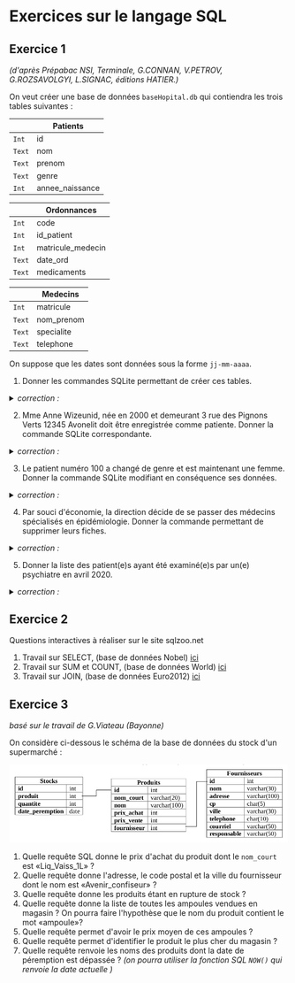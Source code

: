 # Exercices sur le langage SQL

## Exercice 1
*(d'après Prépabac NSI, Terminale, G.CONNAN, V.PETROV, G.ROZSAVOLGYI, L.SIGNAC, éditions HATIER.)*

On veut créer une base de données ```baseHopital.db```  qui contiendra les trois tables suivantes :

|  | Patients |
|-----|----|
| ```Int```  | id |
| ```Text```  | nom |
| ```Text```  | prenom |
| ```Text```  | genre |
| ```Int```  | annee_naissance |


|  | Ordonnances |
|-----|----|
| ```Int```  | code |
| ```Int```  | id_patient |
| ```Int```  | matricule_medecin |
| ```Text```  | date_ord |
| ```Text```  | medicaments |

|  | Medecins |
|-----|----|
| ```Int```  | matricule |
| ```Text```  | nom_prenom |
| ```Text```  | specialite |
| ```Text```  | telephone |


On suppose que les dates sont données sous la forme ```jj-mm-aaaa```.

1. Donner les commandes SQLite permettant de créer ces tables.

<details><summary> <em>correction :</em>  </summary>
<p>

CREATE TABLE Patients(
    id INTEGER PRIMARY KEY AUTOINCREMENT,
    nom TEXT,
    prenom TEXT,
    genre TEXT,
    annee_naissance INTEGER
);

CREATE TABLE Ordonnances(
    code INTEGER INTEGER PRIMARY KEY,
    id_patient INTEGER,
    matricule_medecin INTEGER,
    date_ord TEXT,
    medicaments INTEGER
);

CREATE TABLE Medecins(
    matricule INTEGER  PRIMARY KEY,
    nom_prenom TEXT,
    specialite TEXT,
    telephone TEXT
);


</p>
</details>

2. Mme Anne Wizeunid, née en 2000 et demeurant 3 rue des Pignons Verts 12345 Avonelit doit être enregistrée comme patiente. Donner la commande SQLite correspondante.

<details><summary> <em>correction :</em>  </summary>
<p>
INSERT INTO Patients VALUES (NULL, "Wizeunit", "Anne", "F", 2000)

Commentaire : NULL sert ici à ne rien mettre là où le SGBD gère tout seul la clé primaire en autoincrement. (hors-programme)
</p>
</details>

3. Le patient numéro 100 a changé de genre et est maintenant une femme. Donner la commande SQLite modifiant en conséquence ses données.

<details><summary> <em>correction :</em>  </summary>
<p>
UPDATE Patients SET genre = 'F' WHERE id = 100 ;

</p>
</details>


4. Par souci d'économie, la direction décide de se passer des médecins spécialisés en épidémiologie. Donner la commande permettant de supprimer leurs fiches.

<details><summary> <em>correction :</em>  </summary>
<p>
DELETE FROM Medecine WHERE specialite = "épidémiologie";

</p>
</details>



5. Donner la liste des patient(e)s ayant été examiné(e)s par un(e) psychiatre en avril 2020.
 
 <details><summary> <em>correction :</em>  </summary>
<p>
SELECT p.nom, p.prenom FROM Patients AS p 
<br>
JOIN Ordonnances AS o ON p.id = o.id_patient
JOIN Medecins AS m ON o.matricule_medecin = m.matricule
WHERE m.specialite = "psychiatrie" AND o.date_ord LIKE "%04/2020%"

</p>
</details>

## Exercice 2

Questions interactives à réaliser sur le site sqlzoo.net

1. Travail sur SELECT, (base de données Nobel) [ici](https://sqlzoo.net/wiki/SELECT_from_Nobel_Tutorial)
2. Travail sur SUM et COUNT, (base de données World) [ici](https://sqlzoo.net/wiki/SUM_and_COUNT)
3. Travail sur JOIN, (base de données Euro2012) [ici](https://sqlzoo.net/wiki/The_JOIN_operation)


## Exercice 3
_basé sur le travail de G.Viateau (Bayonne)_

On considère ci-dessous le schéma de la base de données du stock d'un supermarché :

![](data/exo3_schema.png)

1. Quelle requête SQL donne le prix d'achat du produit dont le ```nom_court``` est «Liq_Vaiss_1L» ?
2. Quelle requête donne l'adresse, le code postal et la ville du fournisseur dont le nom est «Avenir_confiseur» ?
3. Quelle requête donne les produits étant en rupture de stock ?
4. Quelle requête donne la liste de toutes les ampoules vendues en magasin ? On pourra faire l'hypothèse que le nom du produit contient le mot «ampoule»?
5. Quelle requête permet d'avoir le prix moyen de ces ampoules ?
6. Quelle requête permet d'identifier le produit le plus cher du magasin ?
7. Quelle requête renvoie les noms des produits dont la date de péremption est dépassée ? _(on pourra utiliser la fonction SQL ```NOW()``` qui renvoie la date actuelle )_

